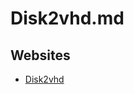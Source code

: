 # Disk2vhd.md

## Websites

* [Disk2vhd](https://learn.microsoft.com/en-us/sysinternals/downloads/disk2vhd)
